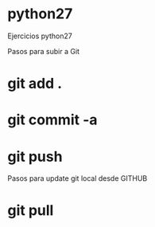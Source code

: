 # python27

Ejercicios python27

Pasos para subir a Git

# git add . 

# git commit -a 

# git push


Pasos para update git local desde GITHUB

# git pull


####
